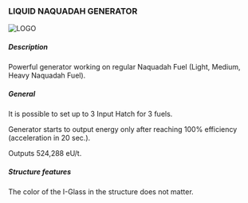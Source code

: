 ### LIQUID NAQUADAH GENERATOR

![LOGO](https://cdn.discordapp.com/attachments/916393114166525974/939742068505477201/NQ_LIQUID.png)

##### Description

Powerful generator working on regular Naquadah Fuel (Light, Medium, Heavy Naquadah Fuel).

##### General

It is possible to set up to 3 Input Hatch for 3 fuels. 

Generator starts to output energy only after reaching 100% efficiency (acceleration in 20 sec.). 

Outputs 524,288 eU/t.

##### Structure features

The color of the I-Glass in the structure does not matter.
